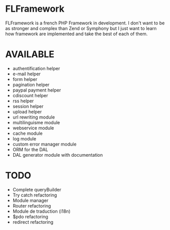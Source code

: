 FLFramework
===========

FLFramework is a french PHP Framework in development.
I don't want to be as stronger and complex than Zend or Symphony but I just want to learn how framework are implemented and take the best of each of them.

AVAILABLE
==========

- authentification helper
- e-mail helper
- form helper
- pagination helper
- paypal payment helper
- cdiscount helper
- rss helper
- session helper
- upload helper
- url rewriting module
- multilinguisme module
- webservice module
- cache module
- log module
- custom error manager module
- ORM for the DAL
- DAL generator module with documentation

TODO
===========

- Complete queryBuilder
- Try catch refactoring
- Module manager
- Router refactoring
- Module de traduction (i18n)
- $pdo refactoring
- redirect refactoring